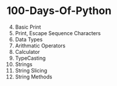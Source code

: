 # 100-Days-Of-Python

4. Basic Print
5. Print, Escape Sequence Characters
6. Data Types
7. Arithmatic Operators
8. Calculator
9. TypeCasting
11. Strings
12. String Slicing
13. String Methods

